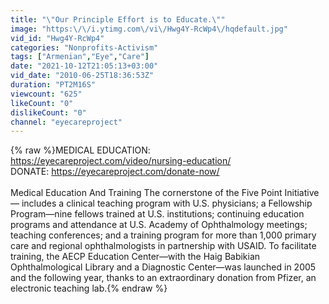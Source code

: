 ```yaml
---
title: "\"Our Principle Effort is to Educate.\""
image: "https:\/\/i.ytimg.com\/vi\/Hwg4Y-RcWp4\/hqdefault.jpg"
vid_id: "Hwg4Y-RcWp4"
categories: "Nonprofits-Activism"
tags: ["Armenian","Eye","Care"]
date: "2021-10-12T21:05:13+03:00"
vid_date: "2010-06-25T18:36:53Z"
duration: "PT2M16S"
viewcount: "625"
likeCount: "0"
dislikeCount: "0"
channel: "eyecareproject"
---
```

{% raw %}MEDICAL EDUCATION: <a rel="nofollow" target="blank" href="https://eyecareproject.com/video/nursing-education/">https://eyecareproject.com/video/nursing-education/</a><br />DONATE: <a rel="nofollow" target="blank" href="https://eyecareproject.com/donate-now/">https://eyecareproject.com/donate-now/</a><br /><br />Medical Education And Training  The cornerstone of the Five Point Initiative— includes a clinical teaching program with U.S. physicians; a Fellowship Program—nine fellows trained at U.S. institutions; continuing education programs and attendance at U.S. Academy of Ophthalmology meetings; teaching conferences; and a training program for more than 1,000 primary care and regional ophthalmologists in partnership with USAID.  To facilitate training, the AECP Education Center—with the Haig Babikian Ophthalmological Library and a Diagnostic Center—was launched in 2005 and the following year, thanks to an extraordinary donation from Pfizer, an electronic teaching lab.{% endraw %}
